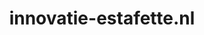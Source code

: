 ---
layout: post
title:  "innovatie-estafette.nl"
internal_url:  "/dutchgov/innovatie-estafette.nl.html"
subdomains_count: 2
all_subdomains_count: 12
urls_count: 2
ssl_rank: 0
http_rank: 75
url_link: /data/innovatie-estafette.nl/urls.txt
all_subdomains_link: /data/innovatie-estafette.nl/all_subdomains.txt
subdomains_link: /data/innovatie-estafette.nl/subdomains.txt
categories: dutchgov
---
